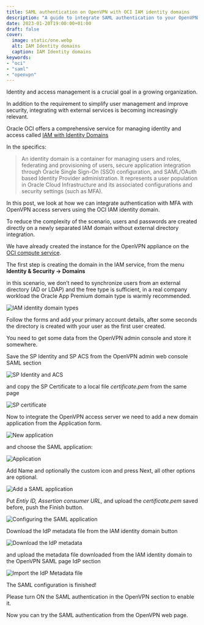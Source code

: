 ```yaml
---
title: SAML authentication on OpenVPN with OCI IAM identity domains
description: "A guide to integrate SAML authentication to your OpenVPN server"
date: 2023-01-20T19:00:00+01:00
draft: false
cover:
  image: static/one.webp
  alt: IAM Identity domains
  caption: IAM Identity domains
keywords:
- "oci"
- "saml"
- "openvpn"
---
```


Identity and access management is a crucial goal in a growing organization.

In addition to the requirement to simplify user management and improve security, integrating with external services is becoming increasingly relevant.

Oracle OCI offers a comprehensive service for managing identity and access called [IAM with Identity Domains](https://docs.oracle.com/en-us/iaas/Content/Identity/home.htm)

In the specifics:

>An identity domain is a container for managing users and roles, federating and provisioning of users, secure application integration through Oracle Single Sign-On (SSO) configuration, and SAML/OAuth based Identity Provider administration. It represents a user population in Oracle Cloud Infrastructure and its associated configurations and security settings (such as MFA).

In this post, we look at how we can integrate authentication with MFA with OpenVPN access servers using the OCI IAM identity domain.

To reduce the complexity of the scenario, users and passwords are created directly on a newly separated IAM domain without external directory integration.

We have already created the instance for the OpenVPN appliance on the [OCI compute service](https://docs.oracle.com/en-us/iaas/Content/Compute/home.htm).

The first step is creating the domain in the IAM service, from the menu **Identity & Security -> Domains**

in this scenario, we don’t need to synchronize users from an external directory (AD or LDAP) and the free type is sufficient, in a real company workload the Oracle App Premium domain type is warmly recommended.

![IAM identity domain types](static/one.webp "IAM identity domain types")

Follow the forms and add your primary account details, after some seconds the directory is created with your user as the first user created.

You need to get some data from the OpenVPN admin console and store it somewhere.

Save the SP Identity and SP ACS from the OpenVPN admin web console SAML section

![SP Identity and ACS](static/two.webp "SP Identity and ACS")

and copy the SP Certificate to a local file _certificate.pem_ from the same page

![SP certificate](static/three.webp "SP certificate")

Now to integrate the OpenVPN access server we need to add a new domain application from the Application form.

![New application](static/four.webp "New application")

and choose the SAML application:

![Application](static/five.webp "Application")

Add Name and optionally the custom icon and press Next, all other options are optional.

![Add a SAML application](static/six.webp "Add a SAML application")

Put _Entiy ID, Assertion consumer URL,_ and upload the _certificate.pem_ saved before, push the Finish button.

![Configuring the SAML application](static/seven.webp "Configuring the SAML application")

Download the IdP metadata file from the IAM identity domain button

![Download the IdP metadata](static/eight.webp "Download the IdP metadata")

and upload the metadata file downloaded from the IAM identity domain to the OpenVPN SAML page IdP section

![Import the IdP Metadata file](static/eight.webp "Import the IdP Metadata file")

The SAML configuration is finished!

Please turn ON the SAML authentication in the OpenVPN section to enable it.

Now you can try the SAML authentication from the OpenVPN web page.